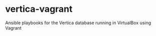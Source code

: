 vertica-vagrant
===============

Ansible playbooks for the Vertica database running in VirtualBox using Vagrant
